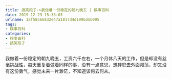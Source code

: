 ```yaml
---
title: 搞笑段子->我做着一份稳定的朝九晚五 | 糗事百科
date: 2019-12-29 15:33:03
urlname: 1af58566832e47a1817d4d199bd5b095
tags: 
- 糗事百科
categories:
- 糗事百科
- 搞笑段子
---
```

我做着一份稳定的朝九晚五，工资六千左右，一个月休八天的工作，但是却没有丝毫挑战性，每天重复着做着同样的事，没有一点意思，想辞职去外面闯荡，却又没有这份勇气，感觉未来一片渺茫，不知道该何去何从。



